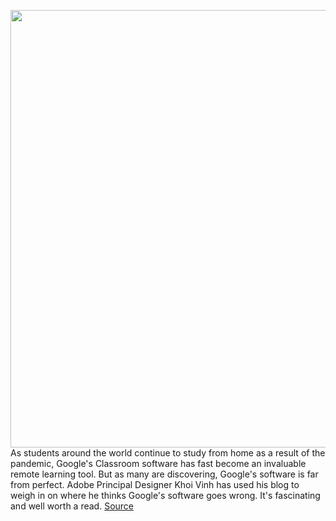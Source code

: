 <img src='https://cdn.vox-cdn.com/thumbor/co51OSVALrM3J2d6haKuXsAhCkE=/0x0:2040x1360/1200x800/filters:focal(857x517:1183x843)/cdn.vox-cdn.com/uploads/chorus_image/image/66825500/acastro_180427_1777_0003.0.jpg' width='700px' /><br/>
As students around the world continue to study from home as a result of the pandemic, Google's Classroom software has fast become an invaluable remote learning tool. But as many are discovering, Google's software is far from perfect. Adobe Principal Designer Khoi Vinh has used his blog to weigh in on where he thinks Google's software goes wrong. It's fascinating and well worth a read.
<a href='https://www.theverge.com/2020/5/21/21266004/google-classroom-joyless-adobe-designer-breakdown-slack-workplace-education-comparison'> Source <a/>